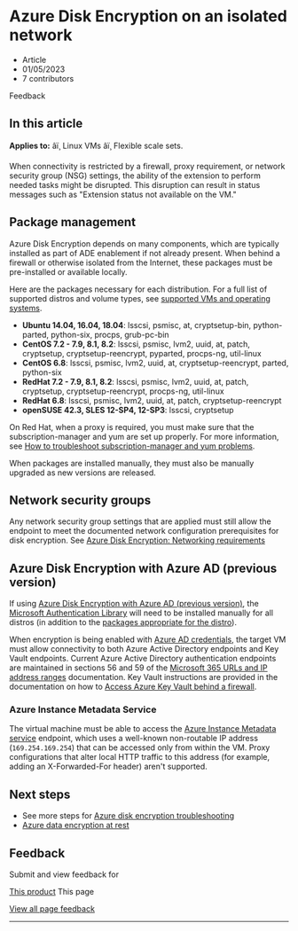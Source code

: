 # Azure Disk Encryption on an isolated network

* Article
* 01/05/2023
* 7 contributors

Feedback

## In this article

**Applies to:** âï¸ Linux VMs âï¸ Flexible scale sets.

When connectivity is restricted by a firewall, proxy requirement, or network security group (NSG) settings, the ability of the extension to perform needed tasks might be disrupted. This disruption can result in status messages such as "Extension status not available on the VM."

## Package management

Azure Disk Encryption depends on many components, which are typically installed as part of ADE enablement if not already present. When behind a firewall or otherwise isolated from the Internet, these packages must be pre-installed or available locally.

Here are the packages necessary for each distribution. For a full list of supported distros and volume types, see [supported VMs and operating systems](disk-encryption-overview#supported-vms-and-operating-systems).

* **Ubuntu 14.04, 16.04, 18.04**: lsscsi, psmisc, at, cryptsetup-bin, python-parted, python-six, procps, grub-pc-bin
* **CentOS 7.2 - 7.9, 8.1, 8.2**: lsscsi, psmisc, lvm2, uuid, at, patch, cryptsetup, cryptsetup-reencrypt, pyparted, procps-ng, util-linux
* **CentOS 6.8**: lsscsi, psmisc, lvm2, uuid, at, cryptsetup-reencrypt, parted, python-six
* **RedHat 7.2 - 7.9, 8.1, 8.2**: lsscsi, psmisc, lvm2, uuid, at, patch, cryptsetup, cryptsetup-reencrypt, procps-ng, util-linux
* **RedHat 6.8**: lsscsi, psmisc, lvm2, uuid, at, patch, cryptsetup-reencrypt
* **openSUSE 42.3, SLES 12-SP4, 12-SP3**: lsscsi, cryptsetup

On Red Hat, when a proxy is required, you must make sure that the subscription-manager and yum are set up properly. For more information, see [How to troubleshoot subscription-manager and yum problems](https://access.redhat.com/solutions/189533).

When packages are installed manually, they must also be manually upgraded as new versions are released.

## Network security groups

Any network security group settings that are applied must still allow the endpoint to meet the documented network configuration prerequisites for disk encryption. See [Azure Disk Encryption: Networking requirements](disk-encryption-overview#networking-requirements)

## Azure Disk Encryption with Azure AD (previous version)

If using [Azure Disk Encryption with Azure AD (previous version)](disk-encryption-overview-aad), the [Microsoft Authentication Library](../../active-directory/develop/msal-overview) will need to be installed manually for all distros (in addition to the [packages appropriate for the distro](#package-management)).

When encryption is being enabled with [Azure AD credentials](disk-encryption-linux-aad), the target VM must allow connectivity to both Azure Active Directory endpoints and Key Vault endpoints. Current Azure Active Directory authentication endpoints are maintained in sections 56 and 59 of the [Microsoft 365 URLs and IP address ranges](/en-us/microsoft-365/enterprise/urls-and-ip-address-ranges) documentation. Key Vault instructions are provided in the documentation on how to [Access Azure Key Vault behind a firewall](../../key-vault/general/access-behind-firewall).

### Azure Instance Metadata Service

The virtual machine must be able to access the [Azure Instance Metadata service](instance-metadata-service) endpoint, which uses a well-known non-routable IP address (`169.254.169.254`) that can be accessed only from within the VM. Proxy configurations that alter local HTTP traffic to this address (for example, adding an X-Forwarded-For header) aren't supported.

## Next steps

* See more steps for [Azure disk encryption troubleshooting](disk-encryption-troubleshooting)
* [Azure data encryption at rest](../../security/fundamentals/encryption-atrest)

## Feedback

Submit and view feedback for

[This product](https://feedback.azure.com/d365community/forum/ec2f1827-be25-ec11-b6e6-000d3a4f0f1c)
This page

[View all page feedback](https://github.com/MicrosoftDocs/azure-docs/issues)

---
